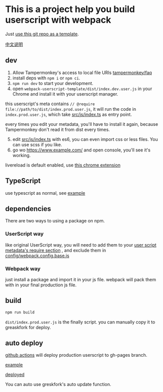# This is a project help you build userscript with webpack

Just [use this git repo as a template](https://github.com/Trim21/webpack-userscript-template/generate).

[中文说明](./readme.cn.md)

## dev

1. Allow Tampermonkey's access to local file URIs [tampermonkey/faq](https://tampermonkey.net/faq.php?ext=dhdg#Q204)
2. install deps with `npm i` or `npm ci`.
3. `npm run dev` to start your development.
4. open `webpack-userscript-template/dist/index.dev.user.js` in your Chrome and install it with your userscript manager.

this userscript's meta contains `// @require file://path/to/dist/index.prod.user.js`,
it will run the code in `index.prod.user.js`,
which take [src/js/index.ts](./src/js/index.ts) as entry point.

every times you edit your metadata, you'll have to install it again,
because Tampermonkey don't read it from dist every times.

5. edit [src/js/index.ts](./src/js/index.ts) with es6, you can even import css or less files. You can use scss if you like.
6. go wo <https://www.example.com/> and open console, you'll see it's working.

livereload is default enabled, use [this chrome extension](https://chrome.google.com/webstore/detail/jnihajbhpnppcggbcgedagnkighmdlei)

## TypeScript

use typescript as normal, see [example](src/index.ts)

## dependencies

There are two ways to using a package on npm.

### UserScript way

like original UserScript way, you will need to add them to your [user script metadata's require section](./config/metadata.js#L13-L17) , and exclude them in [config/webpack.config.base.js](./config/webpack.config.base.js#L21-L25)

### Webpack way

just install a package and import it in your js file. webpack will pack them with in your final production js file.

## build

```bash
npm run build
```

`dist/index.prod.user.js` is the finally script. you can manually copy it to greaskfork for deploy.

## auto deploy

[github actions](./.github/workflows/deploy.yaml#L36) will deploy production userscript to gh-pages branch.

[example](https://github.com/Trim21/webpack-userscript-template/tree/gh-pages)

[deployed](https://trim21.github.io/webpack-userscript-template/)

You can auto use greskfork's auto update function.
